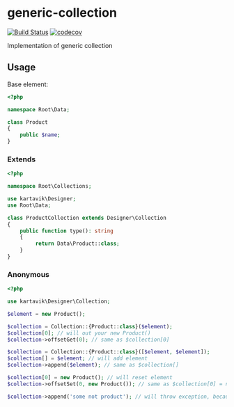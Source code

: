 # generic-collection

[![Build Status](https://travis-ci.org/KartaviK/generic-collection-php.svg?branch=master)](https://travis-ci.org/KartaviK/generic-collection-php)
[![codecov](https://codecov.io/gh/KartaviK/generic-collection-php/branch/master/graph/badge.svg)](https://codecov.io/gh/KartaviK/generic-collection-php)

Implementation of generic collection

## Usage

Base element:

```php
<?php

namespace Root\Data;

class Product
{
    public $name;
}
```

### Extends
```php
<?php

namespace Root\Collections;

use kartavik\Designer;
use Root\Data;

class ProductCollection extends Designer\Collection
{
    public function type(): string 
    {
         return Data\Product::class;
    }
}
```

### Anonymous

```php
<?php

use kartavik\Designer\Collection;

$element = new Product();

$collection = Collection::{Product::class}($element);
$collection[0]; // will out your new Product()
$collection->offsetGet(0); // same as $collection[0]

$collection = Collection::{Product::class}([$element, $element]);
$collection[] = $element; // will add element
$collection->append($element); // same as $collection[]

$collection[0] = new Product(); // will reset element
$collection->offsetSet(0, new Product()); // same as $collection[0] = new Product()

$collection->append('some not product'); // will throw exception, because given argument is not Product
```